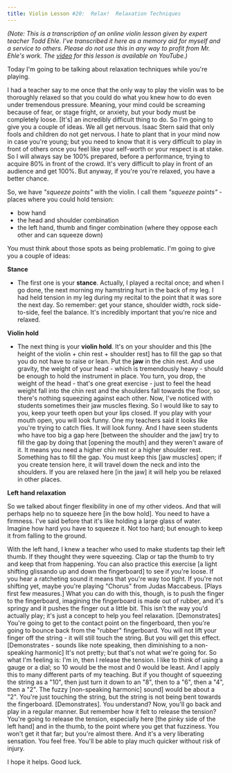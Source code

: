 ```yaml
---
title: Violin Lesson #20:  Relax!  Relaxation Techniques
---
```


_(Note: This is a transcription of an online violin lesson given by expert teacher Todd Ehle.  I've transcribed it here as a memory aid for myself and a service to others.  Please do not use this in any way to profit from Mr. Ehle's work.  The [video](http://youtu.be/RXcgPOK9X3I) for this lesson is available on YouTube.)_



Today I'm going to be talking about relaxation techniques while you're playing.

I had a teacher say to me once that the only way to play the violin was to be thoroughly relaxed so that you could do what you knew how to do even under tremendous pressure.  Meaning, your mind could be screaming because of fear, or stage fright, or anxiety, but your body must be completely loose.  [It's] an incredibly difficult thing to do.  So I'm going to give you a couple of ideas.  We all get nervous.  Isaac Stern said that only fools and children do not get nervous.  I hate to plant that in your mind now in case you're young; but you need to know that it is very difficult to play in front of others once you feel like your self-worth or your respect is at stake.  So I will always say be 100% prepared, before a performance, trying to acquire 80% in front of the crowd.  It's very difficult to play in front of an audience and get 100%.  But anyway, if you're you're relaxed, you have a better chance.

So, we have _"squeeze points"_ with the violin. I call them _"squeeze points"_ - places where you could hold tension:

- bow hand
- the head and shoulder combination
- the left hand, thumb and finger combination (where they oppose each other and can squeeze down)

You must think about those spots as being problematic. I'm going to give you a couple of ideas:

**Stance**

- The first one is your __stance__.  Actually, I played a recital once; and when I go done, the next morning my hamstring hurt in the back of my leg.  I had held tension in my leg during my recital to the point that it was sore the next day.  So remember: get your stance, shoulder width, rock side-to-side, feel the balance.  It's incredibly important that you're nice and relaxed.

**Violin hold**

- The next thing is your __violin hold__.  It's on your shoulder and this [the height of the violin + chin rest + shoulder rest] has to fill the gap so that you do not have to raise or lean.  Put the __jaw__ in the chin rest.  And use gravity, the weight of your head - which is tremendously heavy - should be enough to hold the instrument in place.  You turn, you drop, the weight of the head - that's one great exercise - just to feel the head weight fall into the chin rest and the shoulders fall towards the floor, so there's nothing squeezing against each other.  Now, I've noticed with students sometimes their jaw muscles flexing.  So I would like to say to you, keep your teeth open but your lips closed.  If you play with your mouth open, you will look funny.  One my teachers said it looks like you're trying to catch flies.  It will look funny.  And I have seen students who have too big a gap here [between the shoulder and the jaw] try to fill the gap by doing that [opening the mouth] and they weren't aware of it.  It means you need a higher chin rest or a higher shoulder rest.  Something has to fill the gap.  You must keep this [jaw muscles] open; if you create tension here, it will travel down the neck and into the shoulders.  If you are relaxed here [in the jaw] it will help you be relaxed in other places.

**Left hand relaxation**

So we talked about finger flexibility in one of my other videos.  And that will perhaps help no to squeeze here [in the bow hold].  You need to have a firmness.  I've said before that it's like holding a large glass of water.  Imagine how hard you have to squeeze it.  Not too hard; but enough to keep it from falling to the ground.

With the left hand, I knew a teacher who used to make students tap their left thumb.  If they thought they were squeezing.  Clap or tap the thumb to try and keep that from happening.  You can also practice this exercise [a light shifting glissando up and down the fingerboard] to see if you're loose.  If you hear a ratcheting sound it means that you're way too tight.  If you're not shifting yet, maybe you're playing "Chorus" from Judas Maccabeus.  [Plays first few measures.]  What you can do with this, though, is to push the finger to the fingerboard, imagining the fingerboard is made out of rubber, and it's springy and it pushes the finger out a little bit.  This isn't the way you'd actually play; it's just a concept to help you feel relaxation.  [Demonstrates] You're going to get to the contact point on the fingerboard, then you're going to bounce back from the "rubber" fingerboard.  You will not lift your finger off the string - it will still touch the string.  But you will get this effect. [Demonstrates - sounds like note speaking, then diminishing to a non-speaking harmonic] It's not pretty; but that's not what we're going for.  So what I'm feeling is:  I'm in, then I release the tension.  I like to think of using a gauge or a dial; so 10 would be the most and 0 would be least.  And I apply this to many different parts of my teaching.  But if you thought of squeezing the string as a "10", then just turn it down to an "8", then to a "6", then a "4", then a "2".  The fuzzy [non-speaking harmonic] sound] would be about a "2".  You're just touching the string, but the string is not being bent towards the fingerboard. [Demonstrates].  You understand?  Now, you'll go back and play in a regular manner.  But remember how it felt to release the tension?  You're going to release the tension, especially here [the pinky side of the left hand] and in the thumb, to the point where you get that fuzziness.  You won't get it that far; but you're almost there. And it's a very liberating sensation.  You feel free.  You'll be able to play much quicker without risk of injury.

I hope it helps.  Good luck.